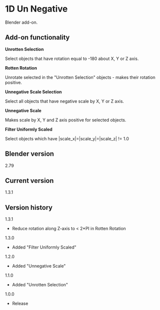 # 1D Un Negative

Blender add-on.

Add-on functionality
-
**Unrotten Selection**

Select objects that have rotation equal to -180 about X, Y or Z axis.

**Rotten Rotation**

Unrotate selected in the "Unrotten Selection" objects - makes their rotation positive.

**Unnegative Scale Selection**

Select all objects that have negative scale by X, Y or Z axis.

**Unnegative Scale**

Makes scale by X, Y and Z axis positive for selected objects.

**Filter Uniformly Scaled**

Select objects which have |scale_x|=|scale_y|=|scale_z| != 1.0

Blender version
-
2.79

Current version
-
1.3.1

Version history
-
1.3.1
- Reduce rotation along Z-axis to < 2*PI in Rotten Rotation

1.3.0
- Added "Filter Uniformly Scaled"

1.2.0
- Added "Unnegative Scale"

1.1.0
- Added "Unrotten Selection"

1.0.0
- Release
